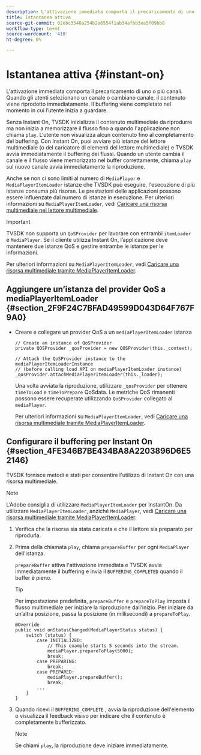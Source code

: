 ```yaml
---
description: L'attivazione immediata comporta il precaricamento di uno o più canali. Quando gli utenti selezionano un canale o cambiano canale, il contenuto viene riprodotto immediatamente. Il buffering viene completato nel momento in cui l’utente inizia a guardare.
title: Istantanea attiva
source-git-commit: 02ebc3548a254b2a6554f1ab34afbb3ea5f09bb8
workflow-type: tm+mt
source-wordcount: '410'
ht-degree: 0%

---
```


# Istantanea attiva {#instant-on}

L&#39;attivazione immediata comporta il precaricamento di uno o più canali. Quando gli utenti selezionano un canale o cambiano canale, il contenuto viene riprodotto immediatamente. Il buffering viene completato nel momento in cui l’utente inizia a guardare.

Senza Instant On, TVSDK inizializza il contenuto multimediale da riprodurre ma non inizia a memorizzare il flusso fino a quando l&#39;applicazione non chiama `play`. L’utente non visualizza alcun contenuto fino al completamento del buffering. Con Instant On, puoi avviare più istanze del lettore multimediale (o del caricatore di elementi del lettore multimediale) e TVSDK avvia immediatamente il buffering dei flussi. Quando un utente cambia il canale e il flusso viene memorizzato nel buffer correttamente, chiama `play` sul nuovo canale avvia immediatamente la riproduzione.

Anche se non ci sono limiti al numero di `MediaPlayer` e `MediaPlayerItemLoader` istanze che TVSDK può eseguire, l&#39;esecuzione di più istanze consuma più risorse. Le prestazioni delle applicazioni possono essere influenzate dal numero di istanze in esecuzione. Per ulteriori informazioni su `MediaPlayerItemLoader`, vedi [Caricare una risorsa multimediale nel lettore multimediale](../../../tvsdk-3x-android-prog/android-3x-content-playback-options-android2/mediaplayer-initialize-for-video/android-3x-media-resource-load.md).

>[!IMPORTANT]
>
>TVSDK non supporta un `QoSProvider` per lavorare con entrambi `itemLoader` e `MediaPlayer`. Se il cliente utilizza Instant On, l’applicazione deve mantenere due istanze QoS e gestire entrambe le istanze per le informazioni.

Per ulteriori informazioni su `MediaPlayerItemLoader`, vedi [Caricare una risorsa multimediale tramite MediaPlayerItemLoader](../../../tvsdk-3x-android-prog/android-3x-content-playback-options-android2/mediaplayer-initialize-for-video/android-3x-media-resource-mediaplayeritemloader.md).

## Aggiungere un’istanza del provider QoS a mediaPlayerItemLoader {#section_2F9F24C7BFAD49599D043D64F767F9A0}

* Creare e collegare un provider QoS a un `mediaPlayerItemLoader` istanza

  ```
  // Create an instance of QoSProvider  
  private QOSProvider _qosProvider = new QOSProvider(this._context);  
  
  // Attach the QoSProvider instance to the mediaPlayerItemLoaderInstance  
  // (before calling load API on mediaPlayerItemLoader instance)  
  _qosProvider.attachMediaPlayerItemLoader(this._loader); 
  ```

  Una volta avviata la riproduzione, utilizzare `_qosProvider` per ottenere `timeToLoad` e `timeToPrepare` QoSdata. Le metriche QoS rimanenti possono essere recuperate utilizzando `QoSProvider` collegato al `mediaPlayer`.

  Per ulteriori informazioni su `MediaPlayerItemLoader`, vedi [Caricare una risorsa multimediale tramite MediaPlayerItemLoader](../../../tvsdk-3x-android-prog/android-3x-content-playback-options-android2/mediaplayer-initialize-for-video/android-3x-media-resource-mediaplayeritemloader.md).

## Configurare il buffering per Instant On {#section_4FE346B7BE434BA8A2203896D6E52146}

TVSDK fornisce metodi e stati per consentire l&#39;utilizzo di Instant On con una risorsa multimediale.

>[!NOTE]
>
>L’Adobe consiglia di utilizzare `MediaPlayerItemLoader` per InstantOn. Da utilizzare `MediaPlayerItemLoader`, anziché `MediaPlayer`, vedi [Caricare una risorsa multimediale tramite MediaPlayerItemLoader](../../../tvsdk-3x-android-prog/android-3x-content-playback-options-android2/mediaplayer-initialize-for-video/android-3x-media-resource-mediaplayeritemloader.md).

1. Verifica che la risorsa sia stata caricata e che il lettore sia preparato per riprodurla.
1. Prima della chiamata `play`, chiama `prepareBuffer` per ogni `MediaPlayer` dell&#39;istanza.

   `prepareBuffer` attiva l&#39;attivazione immediata e TVSDK avvia immediatamente il buffering e invia il `BUFFERING_COMPLETED` quando il buffer è pieno.

   >[!TIP]
   >
   >Per impostazione predefinita, `prepareBuffer` e `prepareToPlay` imposta il flusso multimediale per iniziare la riproduzione dall’inizio. Per iniziare da un’altra posizione, passa la posizione (in millisecondi) a `prepareToPlay`.

   ```
   @Override 
   public void onStatusChanged(MediaPlayerStatus status) { 
       switch (status) { 
           case INITIALIZED: 
               // This example starts 5 seconds into the stream. 
               mediaPlayer.prepareToPlay(5000); 
               break; 
           case PREPARING: 
               break; 
           case PREPARED: 
               mediaPlayer.prepareBuffer(); 
               break; 
           ... 
       } 
   }
   ```

1. Quando ricevi il `BUFFERING_COMPLETE` , avvia la riproduzione dell&#39;elemento o visualizza il feedback visivo per indicare che il contenuto è completamente bufferizzato.

   >[!NOTE]
   >
   >Se chiami `play`, la riproduzione deve iniziare immediatamente.
